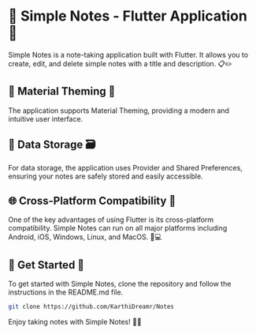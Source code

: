 # 📝 Simple Notes - Flutter Application 🚀

Simple Notes is a note-taking application built with Flutter. It allows you to create, edit, and delete simple notes with a title and description. 📋✏️

## 🎨 Material Theming 🌈

The application supports Material Theming, providing a modern and intuitive user interface. 

## 💾 Data Storage 🗃️

For data storage, the application uses Provider and Shared Preferences, ensuring your notes are safely stored and easily accessible. 

## 🌐 Cross-Platform Compatibility 🔄

One of the key advantages of using Flutter is its cross-platform compatibility. Simple Notes can run on all major platforms including Android, iOS, Windows, Linux, and MacOS. 📱💻

## 🚀 Get Started 🏁

To get started with Simple Notes, clone the repository and follow the instructions in the README.md file. 

```bash
git clone https://github.com/KarthiDreamr/Notes
```

Enjoy taking notes with Simple Notes! 🎉🎊
